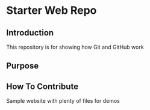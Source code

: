 # Starter Web Repo

## Introduction
This repository is for showing how Git and GitHub work

## Purpose

## How To Contribute
Sample website with plenty of files for demos